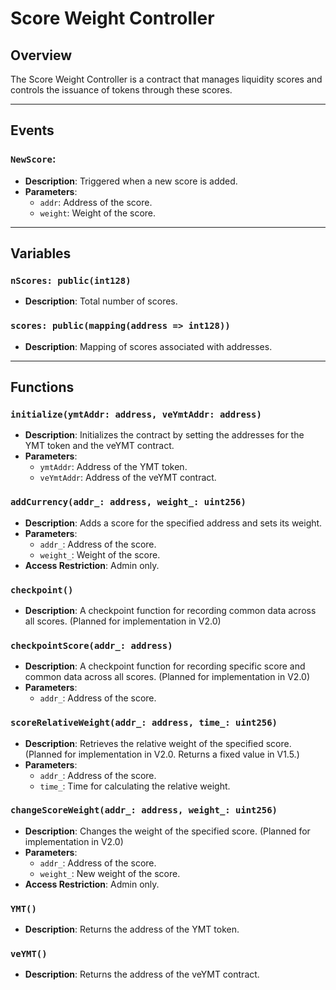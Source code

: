 # Score Weight Controller

## Overview

The Score Weight Controller is a contract that manages liquidity scores and controls the issuance of tokens through these scores.

---

## Events

### `NewScore`:

- **Description**: Triggered when a new score is added.
- **Parameters**:
  - `addr`: Address of the score.
  - `weight`: Weight of the score.

---

## Variables

### `nScores: public(int128)`

- **Description**: Total number of scores.

### `scores: public(mapping(address => int128))`

- **Description**: Mapping of scores associated with addresses.

---

## Functions

### `initialize(ymtAddr: address, veYmtAddr: address)`

- **Description**: Initializes the contract by setting the addresses for the YMT token and the veYMT contract.
- **Parameters**:
  - `ymtAddr`: Address of the YMT token.
  - `veYmtAddr`: Address of the veYMT contract.

### `addCurrency(addr_: address, weight_: uint256)`

- **Description**: Adds a score for the specified address and sets its weight.
- **Parameters**:
  - `addr_`: Address of the score.
  - `weight_`: Weight of the score.
- **Access Restriction**: Admin only.

### `checkpoint()`

- **Description**: A checkpoint function for recording common data across all scores. (Planned for implementation in V2.0)

### `checkpointScore(addr_: address)`

- **Description**: A checkpoint function for recording specific score and common data across all scores. (Planned for implementation in V2.0)
- **Parameters**:
  - `addr_`: Address of the score.

### `scoreRelativeWeight(addr_: address, time_: uint256)`

- **Description**: Retrieves the relative weight of the specified score. (Planned for implementation in V2.0. Returns a fixed value in V1.5.)
- **Parameters**:
  - `addr_`: Address of the score.
  - `time_`: Time for calculating the relative weight.

### `changeScoreWeight(addr_: address, weight_: uint256)`

- **Description**: Changes the weight of the specified score. (Planned for implementation in V2.0)
- **Parameters**:
  - `addr_`: Address of the score.
  - `weight_`: New weight of the score.
- **Access Restriction**: Admin only.

### `YMT()`

- **Description**: Returns the address of the YMT token.

### `veYMT()`

- **Description**: Returns the address of the veYMT contract.
